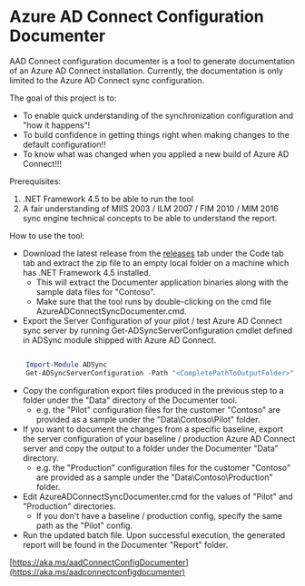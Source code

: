 # Azure AD Connect Configuration Documenter

AAD Connect configuration documenter is a tool to generate documentation of an Azure AD Connect installation. Currently, the documentation is only limited to the Azure AD Connect sync configuration.

The goal of this project is to:

* To enable quick understanding of the synchronization configuration and "how it happens"!
* To build confidence in getting things right when making changes to the default configuration!!
* To know what was changed when you applied a new build of Azure AD Connect!!!

Prerequisites:

1. .NET Framework 4.5 to be able to run the tool
2. A fair understanding of MIIS 2003 / ILM 2007 / FIM 2010 / MIM 2016 sync engine technical concepts to be able to understand the report.

How to use the tool:

* Download the latest release from the [releases](https://github.com/Microsoft/AADConnectConfigDocumenter/releases) tab under the Code tab tab and extract the zip file to an empty local folder on a machine which has .NET Framework 4.5 installed.
	* This will extract the Documenter application binaries along with the sample data files for "Contoso".
	* Make sure that the tool runs by double-clicking on the cmd file AzureADConnectSyncDocumenter.cmd.
* Export the Server Configuration of your pilot / test Azure AD Connect sync server by running Get-ADSyncServerConfiguration cmdlet defined in ADSync module shipped with Azure AD Connect.

```PowerShell

	Import-Module ADSync 
	Get-ADSyncServerConfiguration -Path "<CompletePathToOutputFolder>"

```

* Copy the configuration export files produced in the previous step to a folder under the "Data" directory of the Documenter tool.
	* e.g. the "Pilot" configuration files for the customer "Contoso" are provided as a sample under the "Data\Contoso\Pilot" folder.
* If you want to document the changes from a specific baseline, export the server configuration of your baseline / production Azure AD Connect server and copy the output to a folder under the Documenter "Data" directory.
	* e.g. the "Production" configuration files for the customer "Contoso" are provided as a sample under the "Data\Contoso\Production" folder.
* Edit AzureADConnectSyncDocumenter.cmd for the values of "Pilot" and "Production" directories.
	* If you don't have a baseline / production config, specify the same path as the "Pilot" config.
* Run the updated batch file. Upon successful execution, the generated report will be found in the Documenter "Report" folder. 


[https://aka.ms/aadConnectConfigDocumenter](https://aka.ms/aadconnectconfigdocumenter)
